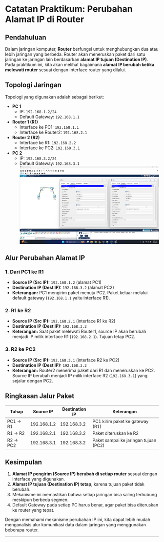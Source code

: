 # Catatan Praktikum: Perubahan Alamat IP di Router

## Pendahuluan
Dalam jaringan komputer, **Router** berfungsi untuk menghubungkan dua atau lebih jaringan yang berbeda. Router akan meneruskan paket dari satu jaringan ke jaringan lain berdasarkan **alamat IP tujuan (Destination IP)**.  
Pada praktikum ini, kita akan melihat bagaimana **alamat IP berubah ketika melewati router** sesuai dengan interface router yang dilalui.

## Topologi Jaringan
Topologi yang digunakan adalah sebagai berikut:

- **PC 1**
  - IP: `192.168.1.2/24`
  - Default Gateway: `192.168.1.1`
- **Router 1 (R1)**
  - Interface ke PC1: `192.168.1.1`
  - Interface ke Router2: `192.168.2.1`
- **Router 2 (R2)**
  - Interface ke R1: `192.168.2.2`
  - Interface ke PC2: `192.168.3.1`
- **PC 2**
  - IP: `192.168.3.2/24`
  - Default Gateway: `192.168.3.1`
  ![Contoh Gambar](img/topologi.png)


## Alur Perubahan Alamat IP

### 1. Dari PC1 ke R1
- **Source IP (Src IP):** `192.168.1.2` (alamat PC1)
- **Destination IP (Dest IP):** `192.168.3.2` (alamat PC2)
- **Keterangan:** PC1 mengirim paket menuju PC2. Paket keluar melalui default gateway (`192.168.1.1` yaitu interface R1).

### 2. R1 ke R2
- **Source IP (Src IP):** `192.168.2.1` (interface R1 ke R2)
- **Destination IP (Dest IP):** `192.168.3.2`
- **Keterangan:** Saat paket melewati Router1, source IP akan berubah menjadi IP milik interface R1 (`192.168.2.1`). Tujuan tetap PC2.

### 3. R2 ke PC2
- **Source IP (Src IP):** `192.168.3.1` (interface R2 ke PC2)
- **Destination IP (Dest IP):** `192.168.3.2`
- **Keterangan:** Router2 menerima paket dari R1 dan meneruskan ke PC2. Source IP berubah menjadi IP milik interface R2 (`192.168.3.1`) yang sejalur dengan PC2.

## Ringkasan Jalur Paket
| Tahap         | Source IP     | Destination IP | Keterangan                            |
|---------------|---------------|----------------|---------------------------------------|
| PC1 → R1      | 192.168.1.2   | 192.168.3.2    | PC1 kirim paket ke gateway (R1)       |
| R1 → R2       | 192.168.2.1   | 192.168.3.2    | Paket diteruskan ke R2                |
| R2 → PC2      | 192.168.3.1   | 192.168.3.2    | Paket sampai ke jaringan tujuan (PC2) |

## Kesimpulan
1. **Alamat IP pengirim (Source IP) berubah di setiap router** sesuai dengan interface yang digunakan.  
2. **Alamat IP tujuan (Destination IP) tetap**, karena tujuan paket tidak berubah.  
3. Mekanisme ini memastikan bahwa setiap jaringan bisa saling terhubung meskipun berbeda segmen.  
4. Default Gateway pada setiap PC harus benar, agar paket bisa diteruskan ke router yang tepat.  

Dengan memahami mekanisme perubahan IP ini, kita dapat lebih mudah menganalisis alur komunikasi data dalam jaringan yang menggunakan beberapa router.

---
